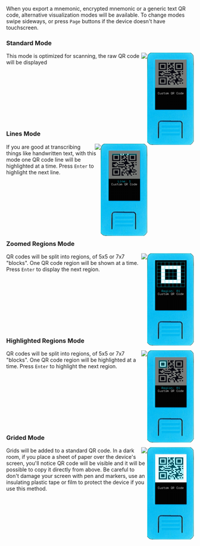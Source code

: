 When you export a mnemonic, encrypted mnemonic or a generic text QR code, alternative visualization modes will be available. To change modes swipe sideways, or press `Page` buttons if the device doesn't have touchscreen.

### Standard Mode

<img src="../../img/maixpy_m5stickv/standard-qr-code-125.png" align="right">
<img src="../../img/maixpy_amigo_tft/standard-qr-code-150.png" align="right">

This mode is optimized for scanning, the raw QR code will be displayed

<br><br><br><br>
<br><br><br><br>

### Lines Mode

<img src="../../img/maixpy_m5stickv/lines-qr-code-125.png" align="right">
<img src="../../img/maixpy_amigo_tft/lines-qr-code-150.png" align="right">

If you are good at transcribing things like handwritten text, with this mode one QR code line will be highlighted at a time. Press `Enter` to highlight the next line.

<br><br><br><br>
<br><br><br><br>

### Zoomed Regions Mode

<img src="../../img/maixpy_m5stickv/zoomed-qr-code-125.png" align="right">
<img src="../../img/maixpy_amigo_tft/zoomed-qr-code-150.png" align="right">

QR codes will be split into regions, of 5x5 or 7x7 "blocks". One QR code region will be shown at a time. Press `Enter` to display the next region.

<br><br><br><br>
<br><br><br><br>

### Highlighted Regions Mode

<img src="../../img/maixpy_m5stickv/regions-qr-code-125.png" align="right">
<img src="../../img/maixpy_amigo_tft/regions-qr-code-150.png" align="right">

QR codes will be split into regions, of 5x5 or 7x7 "blocks". One QR code region will be highlighted at a time. Press `Enter` to highlight the next region.

<br><br><br><br>
<br><br><br><br>

### Grided Mode

<img src="../../img/maixpy_m5stickv/grided-qr-code-125.png" align="right">
<img src="../../img/maixpy_amigo_tft/grided-qr-code-150.png" align="right">

Grids will be added to a standard QR code. In a dark room, if you place a sheet of paper over the device's screen, you'll notice QR code will be visible and it will be possible to copy it directly from above. Be careful to don't damage your screen with pen and markers, use an insulating plastic tape or film to protect the device if you use this method.